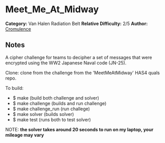 # Meet_Me_At_Midway

**Category:** Van Halen Radiation Belt
**Relative Difficulty:** 2/5
**Author:** [Cromulence](https://cromulence.com/)



## Notes

A cipher challenge for teams to decipher a set of messages that were encrypted using the WW2 Japanese Naval code (JN-25).

Clone: clone from the challenge from the 'MeetMeAtMidway' HAS4 quals repo.

To build:

- $ make (build both challenge and solver)
- $ make challenge (builds and run challenge)
- $ make challenge_run (run challege)
- $ make solver (builds solver)
- $ make test (runs both to test solver)

NOTE: **the solver takes around 20 seconds to run on my laptop, your mileage may vary**
